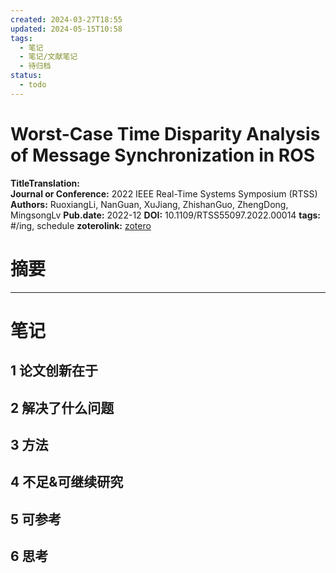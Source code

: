 ```yaml
---
created: 2024-03-27T18:55
updated: 2024-05-15T10:58
tags:
  - 笔记
  - 笔记/文献笔记
  - 待归档
status:
  - todo
---
```

# Worst-Case Time Disparity Analysis of Message Synchronization in ROS
 
**TitleTranslation:**  
**Journal or Conference:**   2022 IEEE Real-Time Systems Symposium (RTSS)  
**Authors:**  RuoxiangLi, NanGuan, XuJiang, ZhishanGuo, ZhengDong, MingsongLv
**Pub.date:**  2022-12
**DOI:**  10.1109/RTSS55097.2022.00014
**tags:** #/ing, schedule
**zoterolink:**  [zotero](zotero://select/library/items/3U3LGGY9)

# 摘要









***

# 笔记

## 1 论文创新在于

## 2 解决了什么问题

## 3 方法

## 4 不足&可继续研究

## 5 可参考

## 6 思考

